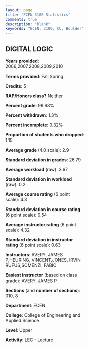 ```yaml
---
layout: page
title: "ECEN 3100 Statistics"
comments: true
description: "blank"
keywords: "ECEN, 3100, CU, Boulder"
--- 
```

<head>
<script src="https://ajax.googleapis.com/ajax/libs/jquery/2.1.3/jquery.min.js"></script>
<script src="https://dl.dropboxusercontent.com/s/pc42nxpaw1ea4o9/highcharts.js?dl=0"></script>
<!-- <script src="../assets/js/highcharts.js"></script> -->
<style type="text/css">@font-face {
	font-family: "Bebas Neue";
	src: url(https://www.filehosting.org/file/details/544349/BebasNeue%20Regular.otf) format("opentype");
	}
	h1.Bebas { 
		font-family: "Bebas Neue", Verdana, Tahoma;
	}
</style>
</head>
<body>
	<div id="container" style="float: right; width: 45%; height: 88%; margin-left: 2.5%; margin-right: 2.5%;"></div>
	<script language="JavaScript">
		$(document).ready(function() {
		var chart = {type: 'column'};
		var title = {text: 'Grade Distribution'};
		var xAxis = {categories: ['A','B','C','D','F'],crosshair: true};
		var yAxis = {min: 0,title: {text: 'Percentage'}};
		var tooltip = {headerFormat: '<center><b><span style="font-size:20px">{point.key}</span></b></center>',
		               pointFormat: '<td style="padding:0"><b>{point.y:.1f}%</b></td>',
		               footerFormat: '</table>',shared: true,useHTML: true};
		var plotOptions = {column: {pointPadding: 0.0,borderWidth: 0}};  
		var credits = {enabled: false};var series= [{name: 'Percent',data: [32.63,40.33,20.98,2.56,3.5,]}];
		var json = {};
		json.chart = chart;
		json.title = title;
		json.tooltip = tooltip;
		json.xAxis = xAxis;
		json.yAxis = yAxis;  
		json.series = series;
		json.plotOptions = plotOptions;  
		json.credits = credits;
		$('#container').highcharts(json);
	});
	</script>
</body>
			   
## DIGITAL LOGIC

**Years provided**: 2006,2007,2008,2009,2010

**Terms provided**: Fall,Spring

**Credits**: 5

**RAP/Honors class?** Neither

**Percent grade**: 99.68%

**Percent withdrawn**: 1.3%

**Percent incomplete**: 0.32%

**Proportion of students who dropped**: 1.15

**Average grade** (4.0 scale): 2.9

**Standard deviation in grades**: 26.79

**Average workload** (raw): 3.67

**Standard deviation in workload** (raw): 0.2

**Average course rating** (6 point scale): 4.3

**Standard deviation in course rating** (6 point scale): 0.54

**Average instructor rating** (6 point scale): 4.32

**Standard deviation in instructor rating** (6 point scale): 0.63

**Instructors**: AVERY, JAMES P,HEURING, VINCENT,JONES, IRVIN RUFUS,SOMENZI, FABIO

**Easiest instructor** (based on class grade): AVERY, JAMES P

**Sections** (and **number of sections**): 010, 8

**Department**: ECEN

**College**: College of Engineering and Applied Science

**Level**: Upper

**Activity**: LEC - Lecture